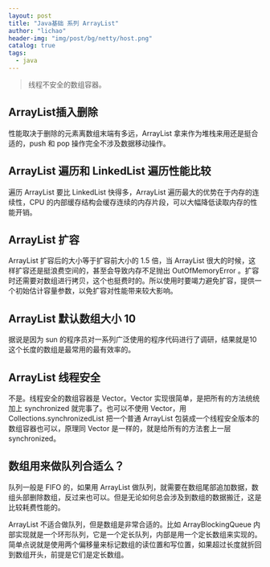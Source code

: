```yaml
---
layout: post
title: "Java基础 系列 ArrayList"
author: "lichao"
header-img: "img/post/bg/netty/host.png"
catalog: true
tags:
  - java
---
```


> 线程不安全的数组容器。

## ArrayList插入删除
性能取决于删除的元素离数组末端有多远，ArrayList 拿来作为堆栈来用还是挺合适的，push 和 pop 操作完全不涉及数据移动操作。
## ArrayList 遍历和 LinkedList 遍历性能比较
遍历 ArrayList 要比 LinkedList 快得多，ArrayList 遍历最大的优势在于内存的连续性，CPU 的内部缓存结构会缓存连续的内存片段，可以大幅降低读取内存的性能开销。
## ArrayList 扩容
ArrayList 扩容后的大小等于扩容前大小的 1.5 倍，当 ArrayList 很大的时候，这样扩容还是挺浪费空间的，甚至会导致内存不足抛出 OutOfMemoryError 。扩容时还需要对数组进行拷贝，这个也挺费时的。所以使用时要竭力避免扩容，提供一个初始估计容量参数，以免扩容对性能带来较大影响。

## ArrayList 默认数组大小 10
据说是因为 sun 的程序员对一系列广泛使用的程序代码进行了调研，结果就是10这个长度的数组是最常用的最有效率的。
## ArrayList 线程安全
不是。线程安全的数组容器是 Vector。Vector 实现很简单，是把所有的方法统统加上 synchronized 就完事了。也可以不使用 Vector，用 Collections.synchronizedList 把一个普通 ArrayList 包装成一个线程安全版本的数组容器也可以，原理同 Vector 是一样的，就是给所有的方法套上一层 synchronized。

## 数组用来做队列合适么？
队列一般是 FIFO 的，如果用 ArrayList 做队列，就需要在数组尾部追加数据，数组头部删除数组，反过来也可以。但是无论如何总会涉及到数组的数据搬迁，这是比较耗费性能的。

ArrayList 不适合做队列，但是数组是非常合适的。比如 ArrayBlockingQueue 内部实现就是一个环形队列，它是一个定长队列，内部是用一个定长数组来实现的。简单点说就是使用两个偏移量来标记数组的读位置和写位置，如果超过长度就折回到数组开头，前提是它们是定长数组。

